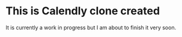 # This is Calendly clone created 
It is currently a work in progress but I am about to finish it very soon.
